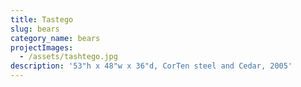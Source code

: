 ```yaml
---
title: Tastego
slug: bears
category_name: bears
projectImages:
  - /assets/tashtego.jpg
description: '53"h x 48"w x 36"d, CorTen steel and Cedar, 2005'
---
```


